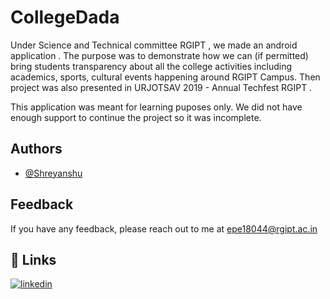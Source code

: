 # CollegeDada
Under Science and Technical committee RGIPT , we made an android application . The purpose was to demonstrate how we can (if permitted) bring students transparency about all the college activities including academics, sports, cultural events happening around RGIPT Campus. Then project was also presented in URJOTSAV 2019 - Annual Techfest RGIPT .

This application was meant for learning puposes only. We did not have enough support to continue the project so it was incomplete.


## Authors

- [@Shreyanshu](https://github.com/Shreyanshu333)

  
## Feedback

If you have any feedback, please reach out to me at epe18044@rgipt.ac.in

  
## 🔗 Links
[![linkedin](https://img.shields.io/badge/linkedin-0A66C2?style=for-the-badge&logo=linkedin&logoColor=white)](https://www.linkedin.com/in/shreyanshu333/)
